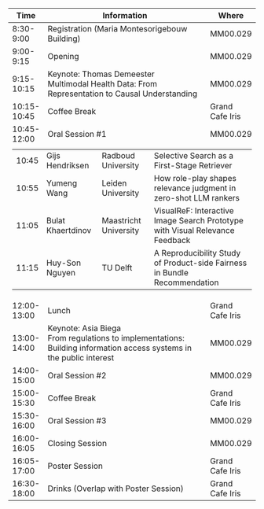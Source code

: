 <div>
<table class="force-layout">
  <colgroup>
    <col style="width:13%">
    <col style="width:70%">
    <col style="width:17%">
  </colgroup>
  <thead>
    <tr>
      <th>Time</th>
      <th>Information</th>
      <th>Where</th>
    </tr>
  </thead>
  <tbody>
    <tr>
      <td>8:30-9:00</td>
      <td>Registration (Maria Montesorigebouw Building)</td>
      <td> MM00.029</td>
    </tr>
    <tr>
      <td>9:00-9:15</td>
      <td>Opening</td>
      <td>MM00.029</td>
    </tr>
    <tr>
      <td>9:15-10:15</td>
      <td>Keynote: Thomas Demeester<br>Multimodal Health Data: From Representation to Causal Understanding</td>
      <td>MM00.029</td>
    </tr>
    <tr>
      <td>10:15-10:45</td>
      <td>Coffee Break</td>
      <td>Grand Cafe Iris</td>
    </tr>
    <tr>
      <td>10:45-12:00</td>
      <td>Oral Session #1</td>
      <td>MM00.029</td>
    </tr>
    <tr>
      <td colspan="3">
        <table style="width:100%; border-collapse: collapse; margin-top: 5px;">
          <tr>
            <td>10:45</td>
            <td>Gijs Hendriksen</td>
            <td>Radboud University</td>
            <td>Selective Search as a First-Stage Retriever</td>
          </tr>
          <tr>
            <td>10:55</td>
            <td>Yumeng Wang</td>
            <td>Leiden University</td>
            <td>How role-play shapes relevance judgment in zero-shot LLM rankers</td>
          </tr>
           	<tr>
            <td>11:05</td>
            <td>Bulat Khaertdinov</td>
            <td>Maastricht University</td>
            <td>VisualReF: Interactive Image Search Prototype with Visual Relevance Feedback</td>
          </tr>
          <tr>
            <td>11:15</td>
            <td>Huy-Son Nguyen</td>
            <td>TU Delft</td>
            <td>A Reproducibility Study of Product-side Fairness in Bundle Recommendation</td>
          </tr>
        </table>
      </td>
    </tr>
    <tr>
      <td>12:00-13:00</td>
      <td>Lunch</td>
      <td>Grand Cafe Iris</td>
    </tr>
    <tr>
      <td>13:00-14:00</td>
      <td>Keynote: Asia Biega<br>From regulations to implementations: Building information access systems in the public interest</td>
      <td>MM00.029</td>
    </tr>
    <tr>
      <td>14:00-15:00</td>
      <td>Oral Session #2</td>
      <td>MM00.029</td>
    </tr>
    <tr>
      <td>15:00-15:30</td>
      <td>Coffee Break</td>
      <td>Grand Cafe Iris</td>
    </tr>
    <tr>
      <td>15:30-16:00</td>
      <td>Oral Session #3</td>
      <td>MM00.029</td>
    </tr>
    <tr>
      <td>16:00-16:05</td>
      <td>Closing Session</td>
      <td>MM00.029</td>
    </tr>
    <tr>
      <td>16:05-17:00</td>
      <td>Poster Session</td>
      <td>Grand Cafe Iris</td>
    </tr>
    <tr>
      <td>16:30-18:00</td>
      <td>Drinks (Overlap with Poster Session)</td>
      <td>Grand Cafe Iris</td>
    </tr>
  </tbody>
</table>
</div>


